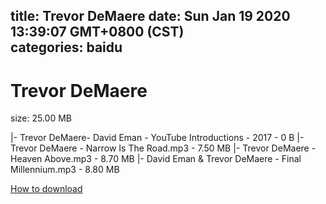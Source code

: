 
title: Trevor DeMaere
date: Sun Jan 19 2020 13:39:07 GMT+0800 (CST)    
categories: baidu
---

# Trevor DeMaere
size: 25.00 MB
 
 
|- Trevor DeMaere- David Eman - YouTube Introductions - 2017 - 0 B
|- Trevor DeMaere - Narrow Is The Road.mp3 - 7.50 MB
|- Trevor DeMaere - Heaven Above.mp3 - 8.70 MB
|- David Eman & Trevor DeMaere - Final Millennium.mp3 - 8.80 MB

[How to download](https://bpcam.bemobtrk.com/go/2ceec3aa-1ca2-46d6-b9ff-aaa5c184517c?jno=1811)
